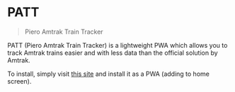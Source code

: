 # PATT
> Piero Amtrak Train Tracker

PATT (Piero Amtrak Train Tracker) is a lightweight PWA which allows you to track Amtrak trains easier and with less data than the official solution by Amtrak.

To install, simply visit [this site](https://amtrak-app.piemadd.repl.co/) and install it as a PWA (adding to home screen).